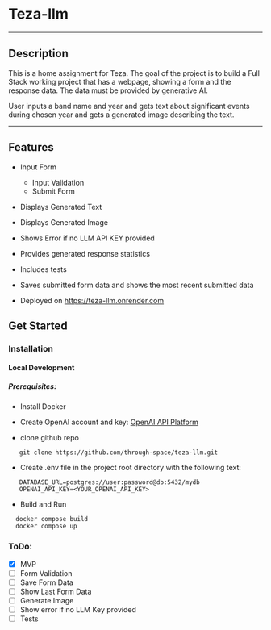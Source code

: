 #  Teza-llm
___
## Description

This is a home assignment for Teza.
The goal of the project is to build a Full Stack working project that has a webpage, showing a form and the response data.
The data must be provided by generative AI.

User inputs a band name and year and gets text about significant events during chosen year and gets a generated image describing the text. 
___


## Features
- Input Form
  - Input Validation
  - Submit Form
- Displays Generated Text
- Displays Generated Image
- Shows Error if no LLM API KEY provided
- Provides generated response statistics
- Includes tests
- Saves submitted form data and shows the most recent submitted data

- Deployed on https://teza-llm.onrender.com

## Get Started

### Installation
#### Local Development
##### Prerequisites:
 - Install Docker
 - Create OpenAI account and key: [OpenAI API Platform](https://openai.com/api/)

    

 
 - clone github repo 
```shell
   git clone https://github.com/through-space/teza-llm.git
```

 - Create .env file in the project root directory with the following text:
 ```dotenv
    DATABASE_URL=postgres://user:password@db:5432/mydb
    OPENAI_API_KEY=<YOUR_OPENAI_API_KEY>
```

- Build and Run
```shell
  docker compose build 
  docker compose up
```


### ToDo:
- [x] MVP
- [ ] Form Validation
- [ ] Save Form Data
- [ ] Show Last Form Data
- [ ] Generate Image
- [ ] Show error if no LLM Key provided
- [ ] Tests

